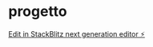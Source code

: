# progetto

[Edit in StackBlitz next generation editor ⚡️](https://stackblitz.com/~/github.com/braja99/progetto)